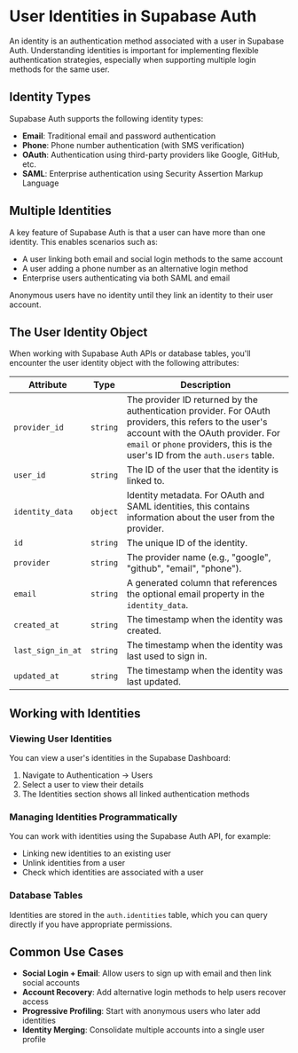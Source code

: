 # User Identities in Supabase Auth

An identity is an authentication method associated with a user in Supabase Auth. Understanding identities is important for implementing flexible authentication strategies, especially when supporting multiple login methods for the same user.

## Identity Types

Supabase Auth supports the following identity types:

- **Email**: Traditional email and password authentication
- **Phone**: Phone number authentication (with SMS verification)
- **OAuth**: Authentication using third-party providers like Google, GitHub, etc.
- **SAML**: Enterprise authentication using Security Assertion Markup Language

## Multiple Identities

A key feature of Supabase Auth is that a user can have more than one identity. This enables scenarios such as:

- A user linking both email and social login methods to the same account
- A user adding a phone number as an alternative login method
- Enterprise users authenticating via both SAML and email

Anonymous users have no identity until they link an identity to their user account.

## The User Identity Object

When working with Supabase Auth APIs or database tables, you'll encounter the user identity object with the following attributes:

| Attribute | Type | Description |
|-----------|------|-------------|
| `provider_id` | `string` | The provider ID returned by the authentication provider. For OAuth providers, this refers to the user's account with the OAuth provider. For `email` or `phone` providers, this is the user's ID from the `auth.users` table. |
| `user_id` | `string` | The ID of the user that the identity is linked to. |
| `identity_data` | `object` | Identity metadata. For OAuth and SAML identities, this contains information about the user from the provider. |
| `id` | `string` | The unique ID of the identity. |
| `provider` | `string` | The provider name (e.g., "google", "github", "email", "phone"). |
| `email` | `string` | A generated column that references the optional email property in the `identity_data`. |
| `created_at` | `string` | The timestamp when the identity was created. |
| `last_sign_in_at` | `string` | The timestamp when the identity was last used to sign in. |
| `updated_at` | `string` | The timestamp when the identity was last updated. |

## Working with Identities

### Viewing User Identities

You can view a user's identities in the Supabase Dashboard:

1. Navigate to Authentication → Users
2. Select a user to view their details
3. The Identities section shows all linked authentication methods

### Managing Identities Programmatically

You can work with identities using the Supabase Auth API, for example:

- Linking new identities to an existing user
- Unlink identities from a user
- Check which identities are associated with a user

### Database Tables

Identities are stored in the `auth.identities` table, which you can query directly if you have appropriate permissions.

## Common Use Cases

- **Social Login + Email**: Allow users to sign up with email and then link social accounts
- **Account Recovery**: Add alternative login methods to help users recover access
- **Progressive Profiling**: Start with anonymous users who later add identities
- **Identity Merging**: Consolidate multiple accounts into a single user profile
